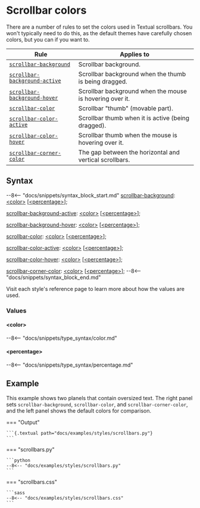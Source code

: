 # Scrollbar colors

There are a number of rules to set the colors used in Textual scrollbars.
You won't typically need to do this, as the default themes have carefully chosen colors, but you can if you want to.

| Rule                                                              | Applies to                                               |
|-------------------------------------------------------------------|----------------------------------------------------------|
| [`scrollbar-background`](./scrollbar_background.md)               | Scrollbar background.                                    |
| [`scrollbar-background-active`](./scrollbar_background_active.md) | Scrollbar background when the thumb is being dragged.    |
| [`scrollbar-background-hover`](./scrollbar_background_hover.md)   | Scrollbar background when the mouse is hovering over it. |
| [`scrollbar-color`](./scrollbar_color.md)                         | Scrollbar "thumb" (movable part).                        |
| [`scrollbar-color-active`](./scrollbar_color_active.md)           | Scrollbar thumb when it is active (being dragged).       |
| [`scrollbar-color-hover`](./scrollbar_color_hover.md)             | Scrollbar thumb when the mouse is hovering over it.      |
| [`scrollbar-corner-color`](./scrollbar_corner_color.md)           | The gap between the horizontal and vertical scrollbars.  |

## Syntax

--8<-- "docs/snippets/syntax_block_start.md"
<a href="./scrollbar_background">scrollbar-background</a>: <a href="../../css_types/color">&lt;color&gt;</a> [<a href="../../css_types/percentage">&lt;percentage&gt;</a>];

<a href="./scrollbar_background_active">scrollbar-background-active</a>: <a href="../../css_types/color">&lt;color&gt;</a> [<a href="../../css_types/percentage">&lt;percentage&gt;</a>];

<a href="./scrollbar_background_hover">scrollbar-background-hover</a>: <a href="../../css_types/color">&lt;color&gt;</a> [<a href="../../css_types/percentage">&lt;percentage&gt;</a>];

<a href="./scrollbar_color">scrollbar-color</a>: <a href="../../css_types/color">&lt;color&gt;</a> [<a href="../../css_types/percentage">&lt;percentage&gt;</a>];

<a href="./scrollbar_color_active">scrollbar-color-active</a>: <a href="../../css_types/color">&lt;color&gt;</a> [<a href="../../css_types/percentage">&lt;percentage&gt;</a>];

<a href="./scrollbar_color_hover">scrollbar-color-hover</a>: <a href="../../css_types/color">&lt;color&gt;</a> [<a href="../../css_types/percentage">&lt;percentage&gt;</a>];

<a href="./scrollbar_corner_color">scrollbar-corner-color</a>: <a href="../../css_types/color">&lt;color&gt;</a> [<a href="../../css_types/percentage">&lt;percentage&gt;</a>];
--8<-- "docs/snippets/syntax_block_end.md"

Visit each style's reference page to learn more about how the values are used.

### Values

#### &lt;color&gt;

--8<-- "docs/snippets/type_syntax/color.md"

#### &lt;percentage&gt;

--8<-- "docs/snippets/type_syntax/percentage.md"

## Example

This example shows two planels that contain oversized text.
The right panel sets `scrollbar-background`, `scrollbar-color`, and `scrollbar-corner-color`, and the left panel shows the default colors for comparison.

=== "Output"

    ```{.textual path="docs/examples/styles/scrollbars.py"}
    ```

=== "scrollbars.py"

    ```python
    --8<-- "docs/examples/styles/scrollbars.py"
    ```

=== "scrollbars.css"

    ```sass
    --8<-- "docs/examples/styles/scrollbars.css"
    ```
